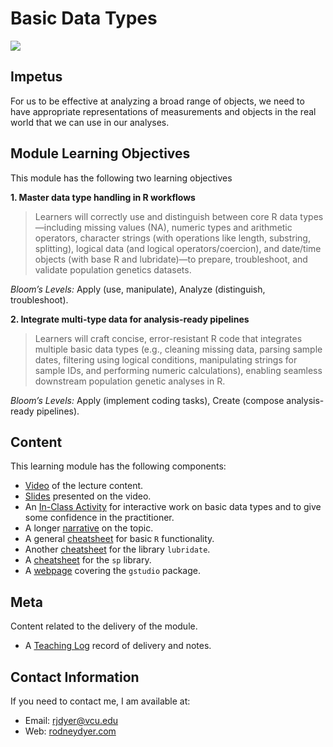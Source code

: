 # Basic Data Types

![](https://unsplash.com/photos/8OyKWQgBsKQ/download?ixid=MnwxMjA3fDB8MXxzZWFyY2h8MXx8ZGF0YSUyMHR5cGVzfGVufDB8fHx8MTY2MjQ3Njc2MQ&force=true&w=640)



## Impetus

For us to be effective at analyzing a broad range of objects, we need to have appropriate representations of measurements and objects in the real world that we can use in our analyses.  

## Module Learning Objectives

This module has the following two learning objectives

**1. Master data type handling in R workflows**

> Learners will correctly use and distinguish between core R data types—including missing values (NA), numeric types and arithmetic operators, character strings (with operations like length, substring, splitting), logical data (and logical operators/coercion), and date/time objects (with base R and lubridate)—to prepare, troubleshoot, and validate population genetics datasets.

*Bloom’s Levels:* Apply (use, manipulate), Analyze (distinguish, troubleshoot).

**2. Integrate multi-type data for analysis-ready pipelines**

> Learners will craft concise, error-resistant R code that integrates multiple basic data types (e.g., cleaning missing data, parsing sample dates, filtering using logical conditions, manipulating strings for sample IDs, and performing numeric calculations), enabling seamless downstream population genetic analyses in R.

*Bloom’s Levels:* Apply (implement coding tasks), Create (compose analysis-ready pipelines).

## Content

This learning module has the following components:

 - [Video](https://www.loom.com/share/bfb38096deaf40ce81c04abfb6b24ee8?sid=a6d43f6d-b41f-4175-b5b4-dca9bdebb450) of the lecture content.  
 - [Slides](https://dyerlabteaching.github.io/Basic-Data-Types/slides.html) presented on the video.  
 - An [In-Class Activity](https://dyerlabteaching.github.io/Basic-Data-Types/in-class_data_types.html) for interactive work on basic data types and to give some confidence in the practitioner.
 - A longer [narrative](https://dyerlabteaching.github.io/Basic-Data-Types/narrative.html) on the topic.    
 - A general [cheatsheet](https://raw.githubusercontent.com/rstudio/cheatsheets/master/base-r.pdf) for basic `R` functionality.  
 - Another [cheatsheet](https://github.com/DyerlabTeaching/Basic-Data-Types/raw/main/R_lubridate.pdf) for the library `lubridate`.
 - A [cheatsheet](https://rstudio.github.io/cheatsheets/sf.pdf) for the `sp` library.
 - A [webpage](https://dyerlab.github.io/gstudio/) covering the `gstudio` package. 

## Meta

Content related to the delivery of the module.

- A [Teaching Log](https://dyerlabteaching.github.io/Basic-Data-Types/TeachingLog.html) record of delivery and notes.

## Contact Information

If you need to contact me, I am available at:  

 - Email: [rjdyer@vcu.edu](mailto://rjdyer@vcu.edu)    
 - Web: [rodneydyer.com](https://rodneydyer.com)   
